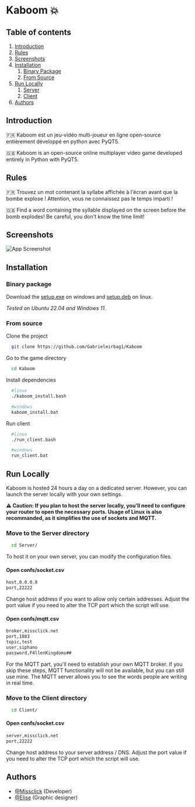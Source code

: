 # Kaboom 💥

## Table of contents  
1. [Introduction](#introduction)  
2. [Rules](#rules)  
3. [Screenshots](#screens)
4. [Installation](#install)  
    1. [Binary Package](#binary)
    2. [From Source](#source) 
5. [Run Locally](#runlocally)
    1. [Server](#server)
    2. [Client](#client)
6. [Authors](#authors)  


<a name="introduction"></a>
## Introduction 
🇫🇷 Kaboom est un jeu-vidéo multi-joueur en ligne open-source entièrement développé en python avec PyQT5.

🇬🇧 Kaboom is an open-source online multiplayer video game developed entirely in Python with PyQT5.

<a name="rules"></a>
## Rules
🇫🇷 Trouvez un mot contenant la syllabe affichée à l'écran avant que la bombe explose !
Attention, vous ne connaissez pas le temps imparti !

🇬🇧 Find a word containing the syllable displayed on the screen before the bomb explodes!
Be careful, you don't know the time limit!
<a name="screens"></a>
## Screenshots  
![App Screenshot](https://lanecdr.org/wp-content/uploads/2019/08/placeholder.png)  
<a name="install"></a>
## Installation

<a name="binary"></a>
### Binary package
Download the [setup.exe]() on windows and [setup.deb]() on linux.

*Tested on Ubuntu 22.04 and Windows 11.*

<a name="source"></a>
### From source  
Clone the project  

~~~bash  
  git clone https://github.com/Gabrieleirbag1/Kaboom
~~~

Go to the game directory  

~~~bash  
  cd Kaboom
~~~

Install dependencies 

~~~bash
  #linux
  ./kaboom_install.bash 

  #windows
  kaboom_install.bat
~~~

Run client

~~~bash  
  #linux
  ./run_client.bash

  #windows
  run_client.bat
~~~  
<a name="runlocally"></a>
## Run Locally

Kaboom is hosted 24 hours a day on a dedicated server. However, you can launch the server locally with your own settings.

**⚠️ Caution: If you plan to host the server locally, you'll need to configure your router to open the necessary ports. Usage of Linux is also recommanded, as it simplifies the use of sockets and MQTT.**

<a name="server"></a>
### Move to the Server directory 

~~~bash  
  cd Server/
~~~

To host it on your own server, you can modify the configuration files.

#### Open confs/socket.csv
~~~bash
host,0.0.0.0
port,22222
~~~
Change host address if you want to allow only certain addresses.
Adjust the port value if you need to alter the TCP port which the script will use.

#### Open confs/mqtt.csv
~~~bash
broker,missclick.net
port,1883
topic,test
user,siphano
password,F4llenKingdoms##
~~~
For the MQTT part, you'll need to establish your own MQTT broker. If you skip these steps, MQTT functionality will not be available, but you can still use mine. The MQTT server allows you to see the words people are writing in real time.

<a name="client"></a>
### Move to the Client directory 

~~~bash  
  cd Client/
~~~
#### Open confs/socket.csv
~~~bash
server,missclick.net
port,22222
~~~
Change host address to your server address / DNS.
Adjust the port value if you need to alter the TCP port which the script will use.<a name="authors"></a>
## Authors  
- [@Missclick](https://www.github.com/Gabrieleirbag1) (Developer)
- [@Elise](https://linktr.ee/Jellyfishyu) (Graphic designer) 
